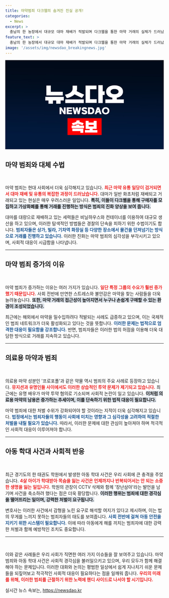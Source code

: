 ```yaml
---
title: 마약범죄 다크웹의 숨겨진 진실 공개!
categories:
  - News
excerpt: >
  충남의 한 농장에서 대규모 대마 재배가 적발되며 다크웹을 통한 마약 거래의 실체가 드러났습니다. 범죄가 생활 깊숙이 침투하고 있는 이 시점, 마약 범죄의 진화와 태권도 학원 관장의 충격적인 학대 사건이 시선을 사로잡습니다. 클릭하여 더 알아보세요!
feature_text: >
  충남의 한 농장에서 대규모 대마 재배가 적발되며 다크웹을 통한 마약 거래의 실체가 드러났습니다. 범죄가 생활 깊숙이 침투하고 있는 이 시점, 마약 범죄의 진화와 태권도 학원 관장의 충격적인 학대 사건이 시선을 사로잡습니다. 클릭하여 더 알아보세요!
image: '/assets/img/newsdao_breakingnews.jpg'
---
```


<p><img src="/assets/img/newsdao_breakingnews.jpg" alt="ontimetimes 속보" /></p>

<h2 data-ke-size="size26">마약 범죄와 대체 수법</h2>

<p data-ke-size="size16">&nbsp;</p>

<p>마약 범죄는 현대 사회에서 더욱 심각해지고 있습니다. <b><span style="color: #ee2323;">최근 마약 유통 일당이 검거되면서 대마 재배 및 유통의 복잡한 과정이 드러났습니다.</span></b> 대마가 일반 화초처럼 재배되고 거래되고 있는 현실은 매우 우려스러운 일입니다. <b><span style="background-color: #21538527;">특히, 이들이 다크웹을 통해 구매자를 모집하고 가상화폐를 통해 거래를 진행하는 방식은 범죄의 진화 양상을 보여 줍니다.</span></b>  </p>

<p>대마를 대량으로 재배하고 있는 세력들은 비닐하우스와 컨테이너를 이용하여 대규모 생산을 하고 있으며, 이러한 탐색적인 방법들은 경찰의 단속을 피하기 위한 수법이기도 합니다. <b><span style="color: #1a5490;">범죄자들은 상가, 빌라, 기차역 화장실 등 다양한 장소에서 물건을 던져넘기는 방식으로 거래를 진행하고 있습니다.</span></b> 이러한 진화는 마약 범죄의 심각성을 부각시키고 있으며, 사회적 대응이 시급함을 나타냅니다.</p>

<hr>

<h2 data-ke-size="size26">마약 범죄 증가의 이유</h2>

<p data-ke-size="size16">&nbsp;</p>

<p>마약 범죄가 증가하는 이유는 여러 가지가 있습니다. <b><span style="color: #ee2323;">일단 특정 그룹의 수요가 훨씬 증가했기 때문입니다.</span></b> 사회 전반에 만연한 스트레스와 불안감은 마약을 찾는 사람들을 더욱 늘려놓습니다. <b><span style="background-color: #21538527;">또한, 마약 거래의 접근성이 높아지면서 누구나 손쉽게 구매할 수 있는 환경이 조성되었습니다.</span></b>  </p>

<p>최근에는 해외에서 마약을 밀수입하려다 적발되는 사례도 급증하고 있으며, 이는 국제적인 범죄 네트워크가 더욱 활성화되고 있다는 것을 뜻합니다. <b><span style="color: #1a5490;">이러한 문제는 법적으로 엄격한 대응이 필요함을 강조합니다.</span></b> 반면, 범죄자들은 이러한 법의 허점을 이용해 더욱 대담한 방식으로 거래를 지속하고 있습니다.</p>

<hr>

<h2 data-ke-size="size26">의료용 마약과 범죄</h2>

<p data-ke-size="size16">&nbsp;</p>

<p>의료용 마약 성분인 '프로포폴'과 같은 약물 역시 범죄의 주요 사례로 등장하고 있습니다. <b><span style="color: #ee2323;">뮤지션과 유명인들 사이에서도 이러한 상습적인 투약 문제가 제기되고 있습니다.</span></b> 최근에는 유명 배우가 마약 투약 혐의로 기소되며 사회적 논란이 일고 있습니다. <b><span style="background-color: #21538527;">이처럼 의료용 마약의 남용은 증가하는 추세이며, 이를 단속하기 위한 법적 대응이 필요합니다.</span></b>  </p>

<p>마약 범죄에 대한 처벌 수위가 강화되어야 할 것이라는 지적이 더욱 심각해지고 있습니다. <b><span style="color: #1a5490;">법정에서는 범죄자들의 행동이 사회에 미치는 영향과 그 심각성을 고려하여 적절한 처벌을 내릴 필요가 있습니다.</span></b> 따라서, 이러한 문제에 대한 관심이 높아져야 하며 적극적인 사회적 대응이 이루어져야 합니다.</p>

<hr>

<h2 data-ke-size="size26">아동 학대 사건과 사회적 반응</h2>

<p data-ke-size="size16">&nbsp;</p>

<p>최근 경기도의 한 태권도 학원에서 발생한 아동 학대 사건은 우리 사회에 큰 충격을 주었습니다. <b><span style="color: #ee2323;">4살 아이가 학대받아 목숨을 잃는 사건은 언제까지나 반복되어서는 안 되는 소중한 생명을 잃는 일입니다.</span></b> 학원의 관장이 CCTV 삭제와 함께 '장난삼아'라는 발언을 남기며 사건을 축소하려 했다는 점은 더욱 황당합니다. <b><span style="background-color: #21538527;">이러한 행위는 범죄에 대한 경각심을 떨어뜨리는 일이며, 강력한 처벌이 요구됩니다.</span></b>  </p>

<p>변호사는 이러한 사건에서 감형을 노린 요구로 해석할 여지가 있다고 제시하며, 이는 법의 무게를 느끼지 못하는 범죄자들의 태도를 보여줍니다. <b><span style="color: #1a5490;">사회 전반에 걸쳐 아동 안전을 지키기 위한 시스템이 필요합니다.</span></b> 이에 따라 아동에게 해를 끼치는 범죄자에 대한 강력한 처벌과 함께 예방적인 조치도 중요합니다.</p>

<hr>

<p data-ke-size="size16">&nbsp;</p>

<p>이와 같은 사례들은 우리 사회가 직면한 여러 가지 이슈들을 잘 보여주고 있습니다. 마약 범죄와 아동 학대 사건은 사회적 경각심을 불러일으키고 있으며, 우리 모두가 함께 해결해야 하는 문제입니다. 이러한 대화와 논의는 평범한 일상에서 쉽게 지나치기 쉬운 문제들을 되짚어보고 적극적인 사회적 대응이 필요하다는 점을 일깨워 줍니다. <b><span style="color: #ee2323;">우리의 미래를 위해, 이러한 범죄를 근절하기 위한 노력에 핸디 사이드로 나서야 할 시기입니다.</span></b></p>
실시간 뉴스 속보는, <a href="https://newsdao.kr" rel="dofollow">https://newsdao.kr</a>


